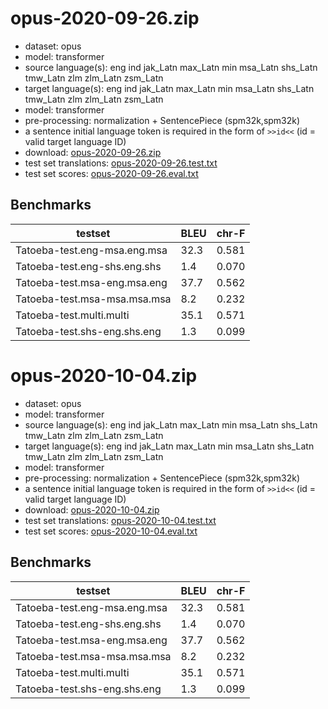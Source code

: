 # opus-2020-09-26.zip

* dataset: opus
* model: transformer
* source language(s): eng ind jak_Latn max_Latn min msa_Latn shs_Latn tmw_Latn zlm zlm_Latn zsm_Latn
* target language(s): eng ind jak_Latn max_Latn min msa_Latn shs_Latn tmw_Latn zlm zlm_Latn zsm_Latn
* model: transformer
* pre-processing: normalization + SentencePiece (spm32k,spm32k)
* a sentence initial language token is required in the form of `>>id<<` (id = valid target language ID)
* download: [opus-2020-09-26.zip](https://object.pouta.csc.fi/Tatoeba-MT-models/sal-sal/opus-2020-09-26.zip)
* test set translations: [opus-2020-09-26.test.txt](https://object.pouta.csc.fi/Tatoeba-MT-models/sal-sal/opus-2020-09-26.test.txt)
* test set scores: [opus-2020-09-26.eval.txt](https://object.pouta.csc.fi/Tatoeba-MT-models/sal-sal/opus-2020-09-26.eval.txt)

## Benchmarks

| testset               | BLEU  | chr-F |
|-----------------------|-------|-------|
| Tatoeba-test.eng-msa.eng.msa 	| 32.3 	| 0.581 |
| Tatoeba-test.eng-shs.eng.shs 	| 1.4 	| 0.070 |
| Tatoeba-test.msa-eng.msa.eng 	| 37.7 	| 0.562 |
| Tatoeba-test.msa-msa.msa.msa 	| 8.2 	| 0.232 |
| Tatoeba-test.multi.multi 	| 35.1 	| 0.571 |
| Tatoeba-test.shs-eng.shs.eng 	| 1.3 	| 0.099 |

# opus-2020-10-04.zip

* dataset: opus
* model: transformer
* source language(s): eng ind jak_Latn max_Latn min msa_Latn shs_Latn tmw_Latn zlm zlm_Latn zsm_Latn
* target language(s): eng ind jak_Latn max_Latn min msa_Latn shs_Latn tmw_Latn zlm zlm_Latn zsm_Latn
* model: transformer
* pre-processing: normalization + SentencePiece (spm32k,spm32k)
* a sentence initial language token is required in the form of `>>id<<` (id = valid target language ID)
* download: [opus-2020-10-04.zip](https://object.pouta.csc.fi/Tatoeba-MT-models/sal-sal/opus-2020-10-04.zip)
* test set translations: [opus-2020-10-04.test.txt](https://object.pouta.csc.fi/Tatoeba-MT-models/sal-sal/opus-2020-10-04.test.txt)
* test set scores: [opus-2020-10-04.eval.txt](https://object.pouta.csc.fi/Tatoeba-MT-models/sal-sal/opus-2020-10-04.eval.txt)

## Benchmarks

| testset               | BLEU  | chr-F |
|-----------------------|-------|-------|
| Tatoeba-test.eng-msa.eng.msa 	| 32.3 	| 0.581 |
| Tatoeba-test.eng-shs.eng.shs 	| 1.4 	| 0.070 |
| Tatoeba-test.msa-eng.msa.eng 	| 37.7 	| 0.562 |
| Tatoeba-test.msa-msa.msa.msa 	| 8.2 	| 0.232 |
| Tatoeba-test.multi.multi 	| 35.1 	| 0.571 |
| Tatoeba-test.shs-eng.shs.eng 	| 1.3 	| 0.099 |

